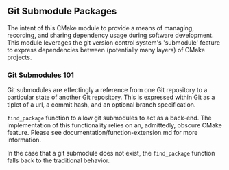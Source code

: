## Git Submodule Packages ##

The intent of this CMake module to provide a means of managing, recording,
and sharing dependency usage during software development. This module leverages
the git version control system's 'submodule' feature to express dependencies
between (potentially many layers) of CMake projects.

### Git Submodules 101 ###

Git submodules are effectingly a reference from one Git repository to a
particular state of another Git repository. This is expressed within Git as a
tiplet of a url, a commit hash, and an optional branch specification.



`find_package` function to allow git submodules to act as a back-end. The
implementation of this functionality relies on an, admittedly, obscure CMake
feature. Please see documentation/function-extension.md for more information.

In the case that a git submodule does not exist, the `find_package` function
falls back to the traditional behavior.
